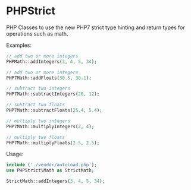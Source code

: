 # PHPStrict

PHP Classes to use the new PHP7 strict type hinting and return types for operations such as math.

Examples:

```php
// add two or more integers
PHPMath::addIntegers(3, 4, 5, 34);
```

```php
// add two or more integers
PHP7Math::addFloats(30.5, 30.1);
```

```php
// subtract two integers
PHP7Math::subtractIntegers(20, 12);
```

```php
// subtract two floats
PHP7Math::subtractFloats(25.4, 5.4);
```

```php
// multiply two integers
PHP7Math::multiplyIntegers(2, 4);
```

```php
// multiply two floats
PHP7Math::multiplyFloats(2.5, 2.5);
```
Usage:

```php
include ('./vendor/autoload.php');
use PHPStrict\Math as StrictMath;

StrictMath::addIntegers(3, 4, 5, 34);
```
